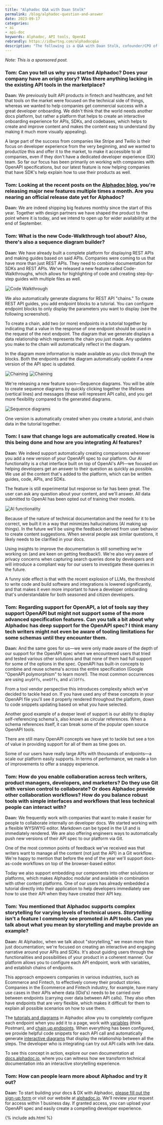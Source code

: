 ```yaml
---
title: "Alphadoc Q&A with Daan Stolk"
permalink: /blog/alphadoc-question-and-answer
date: 2023-09-17
categories:
- ai
- api-doc
keywords: Alphadoc, API tools, OpenAI
rebrandly: https://idbwrtng.com/alphadocq&a
description: "The following is a Q&A with Daan Stolk, cofounder/CPO of <a href='https://alphadoc.io/'>Alphadoc</a>, a new tool for API documentation."
---
```


*Note: This is a sponsored post.*

<h3> Tom: Can you tell us why you started Alphadoc? Does your company have an origin story? Was there anything lacking in the existing API tools in the marketplace?</h3>

**Daan:** We previously built API products in fintech and healthcare, and felt that tools on the market were focused on the technical side of things, whereas we wanted to help companies get commercial success with a great developer onboarding. We didn't think that the world needs another docs platform, but rather a platform that helps to create an interactive onboarding experience for APIs, SDKs, and codebases, which helps to create and improve content and makes the content easy to understand (by making it much more visually appealing). 

A large part of the success from companies like Stripe and Twilio is their focus on developer experience from the very beginning, and we wanted to productize this and offer it to the market, to make it accessible to all companies, even if they don't have a dedicated developer experience (DX) team. So far our focus has been primarily on working with companies with OpenAPI specifications, but our latest feature is now helping companies that have SDK's help explain how to use their products as well.

<h3>Tom: Looking at the recent posts on the <a href='https://blog.alphadoc.io/'>Alphadoc blog</a>, you're releasing major new features multiple times a month. Are you nearing an official release date yet for Alphadoc?</h3>

**Daan:** We are indeed shipping big features monthly since the start of this year. Together with design partners we have shaped the product to the point where it is today, and we intend to open up for wider availability at the end of September.

<h3>Tom: What is the new Code-Walkthrough tool about? Also, there's also a sequence diagram builder?</h3>

**Daan:** We have already built a complete platform for displaying REST APIs and making guides based on said APIs. Companies were coming to us that have more than just REST APIs. They need to combine documentation for SDKs and REST APIs. We've released a new feature called Code-Walkthroughs, which allows for highlighting of code and creating step-by-step guides with multiple files as well. 

<img src="{{site.media}}/alphadoc-image5.png" alt="Code Walkthrough" style="border: 1px solid #dedede;" />

We also automatically generate diagrams for REST API "chains." To create REST API guides, you add endpoint blocks to a tutorial. You can configure endpoint blocks to only display the parameters you want to display (see the following screenshot). 

To create a chain, add two (or more) endpoints in a tutorial together by indicating that a value in the response of one endpoint should be used in the request of the next endpoint. The diagram that we generate displays a data relationship which represents the chain you just made. Any updates you make to the chain will automatically reflect in the diagram. 

In the diagram more information is made available as you click through the blocks. Both the endpoints and the diagram automatically update if a new version of the API spec is updated.

<img src="{{site.media}}/alphadoc-image4.png" alt="Chaining" style="border: 1px solid #dedede;" />

<img src="{{site.media}}/alphadoc-image2.png" alt="Chaining" style="border: 1px solid #dedede;" />

We're releasing a new feature soon&mdash;Sequence diagrams. You will be able to create sequence diagrams by quickly clicking together the lifelines (vertical lines) and messages (these will represent API calls), and you get more flexibility compared to the generated diagrams.

<img src="{{site.media}}/alphadoc-image3.png" alt="Sequence diagrams" style="border: 1px solid #dedede;" />

One version is automatically created when you create a tutorial, and chain data in the tutorial together. 

<h3>Tom: I saw that change logs are automatically created. How is this being done and how are you integrating AI features?</h3>

**Daan:** We indeed support automatically creating comparisons whenever you add a new version of your OpenAPI spec to our platform. Our AI functionality is a chat interface built on top of OpenAI's API&mdash;we focused on helping developers get an answer to their question as quickly as possible. We use all the content that's added to the platform, which can be written guides, code, APIs, and SDKs. 

The feature is still experimental but response so far has been great. The user can ask any question about your content, and we'll answer. All data submitted to OpenAI has been opted out of training their models.

<img src="{{site.media}}/alphadoc-image1.png" alt="AI functionality" style="border: 1px solid #dedede;" />

Because of the nature of technical documentation and the need for it to be correct, we built it in a way that minimizes hallucinations (AI making up things). In the future we'll be using the feedback derived from user behavior to create content suggestions. When several people ask similar questions, it likely needs to be clarified in your docs. 

Using insights to improve the documentation is still something we're working on (and are keen on getting feedback!). We're also very aware of privacy concerns when capturing search queries done by developers and will introduce a compliant way for our users to investigate these queries in the future.

A funny side effect is that with the recent explosion of LLMs, the threshold to write code and build software and integrations is lowered significantly, and that makes it even more important to have a developer onboarding that's understandable for both seasoned and citizen developers.

<h3>Tom: Regarding support for OpenAPI, a lot of tools say they support OpenAPI but might not support some of the more advanced specification features. Can you talk a bit about why Alphadoc has deep support for the OpenAPI spec? I think many tech writers might not even be aware of tooling limitations for some schemas until they encounter them.</h3>

**Daan:** And the same goes for us&mdash;we were only made aware of the depth of our support for the OpenAPI spec when we encountered users that tried and tested various other solutions and that none of them had full support for some of the options in the spec. OpenAPI has built-in concepts to combine and reuse schema's across the entire specification (Google "OpenAPI polymorphism" to learn more!). The most common occurrences are using `anyOffs`, `oneOffs`, and `allOffs`. 

From a tool vendor perspective this introduces complexity which we've decided to tackle head on. If you have used any of these concepts in your OpenAPI file you'll see it properly rendered throughout the platform, down to code snippets updating based on what you have selected.

Another good example of a deeper level of support is our ability to display self-referencing schema's, also known as circular references. When a schema references itself, it can break some of the popular open source OpenAPI tools.

There are still many OpenAPI concepts we have yet to tackle but see a ton of value in providing support for all of them as time goes on.

Some of our users have really large APIs with thousands of endpoints&mdash;a scale our platform easily supports. In terms of performance, we made a ton of improvements to offer a snappy experience.

<h3>Tom: How do you enable collaboration across tech writers, product managers, developers, and marketers? Do they use Git with version control to collaborate? Or does Alphadoc provide other collaboration workflows? How do you balance robust tools with simple interfaces and workflows that less technical people can interact with?</h3>

**Daan:** We frequently work with companies that want to make it easier for people to collaborate internally on developer docs. We started working with a flexible WYSIWYG editor. Markdown can be typed in the UI and is immediately rendered. We are also offering engineers ways to automatically push new versions of their API spec to our platform via Git. 

One of the most common points of feedback we've received was that writers want to manage all the content (not just the API) in a Git workflow. We're happy to mention that before the end of the year we'll support docs-as-code workflows on top of the browser-based editor. 

Today we also support embedding our components into other solutions or platforms, which makes Alphadoc modular and available in combination with other content platforms. One of our users has already embedded a tutorial directly into their application to help developers immediately see how to use their API when they have created their API key.

<h3>Tom: You mentioned that Alphadoc supports complex storytelling for varying levels of technical users. <i>Storytelling</i> isn't a feature I commonly see promoted in API tools. Can you talk about what you mean by storytelling and maybe provide an example?</h3>

**Daan:** At Alphadoc, when we talk about "storytelling," we mean more than just documentation; we're focused on creating an interactive and engaging narrative around your APIs and SDKs. It's about guiding users through the functionalities and possibilities of your product in a coherent manner. Our platform allows you to configure each API endpoint, work with variables, and establish chains of endpoints. 

This approach empowers companies in various industries, such as Ecommerce and Fintech, to effectively convey their product stories. Companies in the Ecommerce and Fintech industry, for example, have many use cases in their APIs where data (IDid's) needs to be carried over between endpoints (carrying over data between API calls). They also often have endpoints that are very flexible, which makes it difficult for them to explain all possible scenarios on how to use them. 

The [tutorials and diagrams](https://docs.alphadoc.io/home/%5Bdirect%5D%20first%20time%20-%20api%20setup/1) in Alphadoc allow you to completely configure each endpoint when you add it to a page, work with [variables](https://docs.alphadoc.io/home/guides/variables) (think Postman), and [chain up endpoints](https://docs.alphadoc.io/home/guides/chaining%20apis). When everything has been configured, we provide helpful code snippets for each API call and automatically generate [interactive diagrams](https://docs.alphadoc.io/home/%5Bdirect%5D%20first%20time%20-%20api%20setup/1) that display the relationship between all the steps. The developer who is integrating can try out API calls with live data.

To see this concept in action, explore our own documentation at [docs.alphadoc.io](https://docs.alphadoc.io), where you can witness how we transform technical documentation into an interactive storytelling experience. 

<h3>Tom: How can people learn more about Alphadoc and try it out?</h3>

**Daan:** To start building your docs & DX with Alphadoc, [please fill out the sign-up form](https://x41o9fxcwcg.typeform.com/to/wWBawmt6?typeform-source=www.google.com) or visit our website at [alphadoc.io](https://alphadoc.io/). We'll review your request for access within 1 business day. If granted access, you can upload your OpenAPI spec and easily create a compelling developer experience.


{% include ads.html %}

<style>
b,strong {color: #444}
</style>
